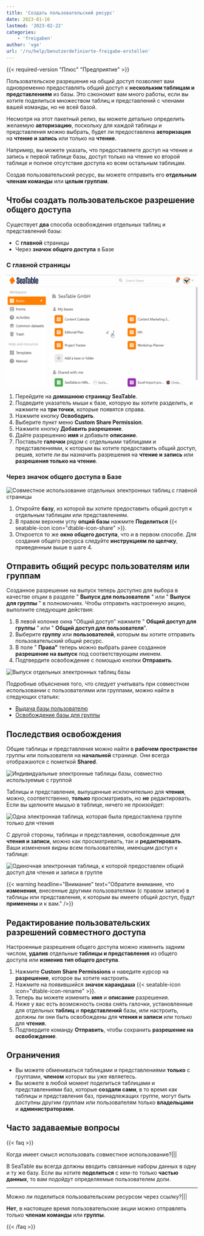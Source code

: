 ```yaml
---
title: 'Создать пользовательский ресурс'
date: 2023-01-16
lastmod: '2023-02-22'
categories:
    - 'freigaben'
author: 'vge'
url: '/ru/help/benutzerdefinierte-freigabe-erstellen'
---
```


{{< required-version "Плюс" "Предприятие" >}}

Пользовательское разрешение на общий доступ позволяет вам одновременно предоставлять общий доступ к **нескольким таблицам и представлениям** из базы. Это сэкономит вам много работы, если вы хотите поделиться множеством таблиц и представлений с членами вашей команды, но не всей базой.

Несмотря на этот пакетный релиз, вы можете детально определить желаемую **авторизацию**, поскольку для каждой таблицы и представления можно выбрать, будет ли предоставлена **авторизация** на **чтение и запись** или только на **чтение**.

Например, вы можете указать, что предоставляете доступ на чтение и запись к первой таблице базы, доступ только на чтение ко второй таблице и полное отсутствие доступа ко всем остальным таблицам.

Создав пользовательский ресурс, вы можете отправить его **отдельным членам команды** или **целым группам**.

## Чтобы создать пользовательское разрешение общего доступа

Существует **два** способа освобождения отдельных таблиц и представлений базы:

- С **главной** страницы
- Через **значок общего доступа** в Базе

### С главной страницы

![Создание индивидуального релиза](images/Benutzerdefinierte-Freigabe-erstellen.gif)

1. Перейдите на **домашнюю страницу SeaTable**.
2. Подведите указатель мыши к базе, которую вы хотите разделить, и нажмите на **три точки**, которые появятся справа.
3. Нажмите кнопку **Освободить**.
4. Выберите пункт меню **Custom Share Permission**.
5. Нажмите кнопку **Добавить разрешение**.
6. Дайте разрешению **имя** и добавьте **описание**.
7. Поставьте **галочки** рядом с отдельными таблицами и представлениями, к которым вы хотите предоставить общий доступ, решив, хотите ли вы назначить разрешения на **чтение и запись** или **разрешения только на чтение**.

### Через значок общего доступа в Базе

![Совместное использование отдельных электронных таблиц с главной страницы](https://seatable.io/wp-content/uploads/2022/11/share-single-tablesheets-from-the-base-options.png)

1. Откройте **базу**, из которой вы хотите предоставить общий доступ к отдельным таблицам или представлениям.
2. В правом верхнем углу **опций базы** нажмите **Поделиться** {{< seatable-icon icon="dtable-icon-share" >}}.
3. Откроется то же **окно общего доступа**, что и в первом способе. Для создания общего ресурса следуйте **инструкциям по щелчку**, приведенным выше в шаге 4.

## Отправить общий ресурс пользователям или группам

Созданное разрешение на выпуск теперь доступно для выбора в качестве опции в разделе " **Выпуск для пользователя** " или " **Выпуск для группы** " в полномочиях. Чтобы отправить настроенную акцию, выполните следующие действия:

1. В левой колонке окна "Общий доступ" нажмите " **Общий доступ для группы** " или " **Общий доступ для пользователя**".
2. Выберите **группу** или **пользователей**, которым вы хотите отправить пользовательский общий ресурс.
3. В поле " **Права"** теперь можно выбрать ранее созданное **разрешение на выпуск** под соответствующим именем.
4. Подтвердите освобождение с помощью кнопки **Отправить**.

![Выпуск отдельных электронных таблиц базы](https://seatable.io/wp-content/uploads/2022/11/share-sinlge-table-sheets-to-a-group-1.gif)

Подробные объяснения того, что следует учитывать при совместном использовании с пользователями или группами, можно найти в следующих статьях:

- [Выдача базы пользователю](https://seatable.io/ru/docs/freigabelinks/anlegen-einer-benutzerfreigabe/)
- [Освобождение базы для группы](https://seatable.io/ru/docs/freigabelinks/freigabe-einer-base-an-eine-gruppe/)

## Последствия освобождения

Общие таблицы и представления можно найти в **рабочем пространстве** группы или пользователя на **начальной** странице. Они всегда отображаются с пометкой **Shared**.

![Индивидуальные электронные таблицы базы, совместно используемые с группой](https://seatable.io/wp-content/uploads/2022/11/how-shared-single-table-sheets-are-marked.png)

Таблицы и представления, выпущенные исключительно для **чтения**, можно, соответственно, **только** просматривать, но **не** редактировать. Если вы щелкните мышью в таблице, ничего не произойдет:

![Одна электронная таблица, которая была предоставлена группе только для чтения](https://seatable.io/wp-content/uploads/2022/11/shared-table-pages-only-read.gif)

С другой стороны, таблицы и представления, освобожденные для **чтения и записи**, можно как просматривать, так и **редактировать**. Ваши изменения видны всем пользователям, имеющим доступ к таблице:

![Одиночная электронная таблица, к которой предоставлен общий доступ для чтения и записи в группе](https://seatable.io/wp-content/uploads/2022/11/shared-table-pages-read-and-write.gif)

{{< warning  headline="Внимание"  text="Обратите внимание, что **изменения**, внесенные другими пользователями (с правом записи) в таблицы или представления, к которым вы имеете общий доступ, будут **применены** и к вам." />}}

## Редактирование пользовательских разрешений совместного доступа

Настроенные разрешения общего доступа можно изменить задним числом, **удалив** отдельные **таблицы и представления** из общего доступа или **изменив тип общего доступа**.

1. Нажмите **Custom Share Permissions** и наведите курсор на **разрешение**, которое вы хотите настроить.
2. Нажмите на появившийся **значок карандаша** {{< seatable-icon icon="dtable-icon-rename" >}}.
3. Теперь вы можете изменить **имя** и **описание** разрешения.
4. Ниже у вас есть возможность снова снять галочки, установленные для отдельных **таблиц** и **представлений** базы, или настроить, должны ли они быть освобождены для **чтения и записи** или только для **чтения**.
5. Подтвердите команду **Отправить**, чтобы сохранить **разрешение на освобождение**.

## Ограничения

- Вы можете обмениваться таблицами и представлениями **только** с группами, **членом** которых вы уже являетесь.
- Вы можете в любой момент поделиться таблицами и представлениями баз, которые **создали сами**, в то время как таблицы и представления баз, принадлежащих группе, могут быть доступны другим группам или пользователям только **владельцами** и **администраторами**.

## Часто задаваемые вопросы

{{< faq >}}

Когда имеет смысл использовать совместное использование?|||

В SeaTable вы всегда должны вводить связанные наборы данных в одну и ту же базу. Если вы хотите **поделиться** с кем-то только **частью данных**, то вам подойдут определяемые пользователем доли.

---

Можно ли поделиться пользовательским ресурсом через ссылку?|||

**Нет**, в настоящее время пользовательские акции можно отправлять только **членам команды** или **группы**.

{{< /faq >}}
